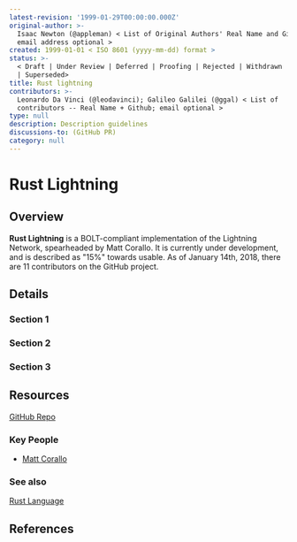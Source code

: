 ```yaml
---
latest-revision: '1999-01-29T00:00:00.000Z'
original-author: >-
  Isaac Newton (@appleman) < List of Original Authors' Real Name and Github;
  email address optional >
created: 1999-01-01 < ISO 8601 (yyyy-mm-dd) format >
status: >-
  < Draft | Under Review | Deferred | Proofing | Rejected | Withdrawn | Accepted
  | Superseded>
title: Rust lightning
contributors: >-
  Leonardo Da Vinci (@leodavinci); Galileo Galilei (@ggal) < List of
  contributors -- Real Name + Github; email optional >
type: null
description: Description guidelines
discussions-to: (GitHub PR)
category: null
---
```


# Rust Lightning

## Overview

**Rust Lightning** is a BOLT-compliant implementation of the Lightning Network, spearheaded by Matt Corallo. It is currently under development, and is described as "15%" towards usable. As of January 14th, 2018, there are 11 contributors on the GitHub project.



## Details

### Section 1

### Section 2

### Section 3

## Resources

[GitHub Repo](https://github.com/rust-bitcoin/rust-lightning)

### Key People

* [Matt Corallo](https://github.com/TheBlueMatt)

### See also

[Rust Language](https://www.rust-lang.org/)

## References

